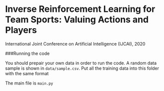 # Inverse Reinforcement Learning for Team Sports: Valuing Actions and Players
International Joint Conference on Artificial Intelligence (IJCAI), 2020

###Running the code

You should prepair your own data in order to run the code. A random data sample is shown in `data/sample.csv`. Put all the training data into this folder with the same format

The main file is `main.py`


